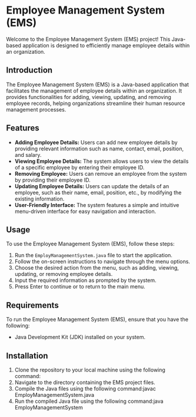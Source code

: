 # Employee Management System (EMS)

Welcome to the Employee Management System (EMS) project! This Java-based application is designed to efficiently manage employee details within an organization.

## Introduction
The Employee Management System (EMS) is a Java-based application that facilitates the management of employee details within an organization. It provides functionalities for adding, viewing, updating, and removing employee records, helping organizations streamline their human resource management processes.

## Features
- **Adding Employee Details:** Users can add new employee details by providing relevant information such as name, contact, email, position, and salary.
- **Viewing Employee Details:** The system allows users to view the details of a specific employee by entering their employee ID.
- **Removing Employee:** Users can remove an employee from the system by providing their employee ID.
- **Updating Employee Details:** Users can update the details of an employee, such as their name, email, position, etc., by modifying the existing information.
- **User-Friendly Interface:** The system features a simple and intuitive menu-driven interface for easy navigation and interaction.

## Usage
To use the Employee Management System (EMS), follow these steps:
1. Run the `EmployManagementSystem.java` file to start the application.
2. Follow the on-screen instructions to navigate through the menu options.
3. Choose the desired action from the menu, such as adding, viewing, updating, or removing employee details.
4. Input the required information as prompted by the system.
5. Press Enter to continue or to return to the main menu.

## Requirements
To run the Employee Management System (EMS), ensure that you have the following:
- Java Development Kit (JDK) installed on your system.

## Installation
1. Clone the repository to your local machine using the following command:
2. Navigate to the directory containing the EMS project files.
3. Compile the Java files using the following command:javac EmployManagementSystem.java
4. Run the compiled Java file using the following command:java EmployManagementSystem




